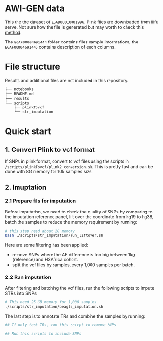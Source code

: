 # AWI-GEN data
This the the dataset of `EGAD00010001996`. Plink files are downloaded from ilifu serve. Not sure how the file is generated but may worth to check this [method](https://github.com/h3abionet/h3agwas/tree/master/call2plink).  

The `EGAF00004691444` folder contains files sample informations, the `EGAF00004691445` contains description of each columns.

# File structure
Results and additional files are not included in this repository.

```bash
├── notebooks
├── README.md
├── results
└── scripts
    ├── plinkTovcf
    └── str_imputation
```
# Quick start
## 1. Convert Plink to vcf format 
If SNPs in plink format, convert to vcf files using the scripts in `/scripts/plinkTovcf/plink2_conversion.sh`. This is pretty fast and can be done with 8G memory for 10k samples size. 

## 2. Imuptation
### 2.1 Prepare fils for imputation
Before imputation, we need to check the quality of SNPs by comparing to the imputation reference panel, lift over the coordinate from hg19 to hg38, batch the samples to reduce the memory requirement by running:
```bash
# this step need about 2G memory
bash ./scripts/str_imputation/run_liftover.sh
```
Here are some filtering has been applied:
* remove SNPs where the AF difference is too big between 1kg (reference) and H3Africa cohort. 
* split the vcf files by samples, every 1,000 samples per batch.
### 2.2 Run imputation
After filtering and batching the vcf files, run the following scripts to impute STRs into SNPs: 
```bash 
# This need 25 GB memory for 1,000 samples
./scripts/str_imputation/beagle_imputation.sh
```

The last step is to annotate TRs and combine the samples by running:
```bash
## If only test TRs, run this scirpt to remove SNPs

## Run this scripts to include SNPs

```

